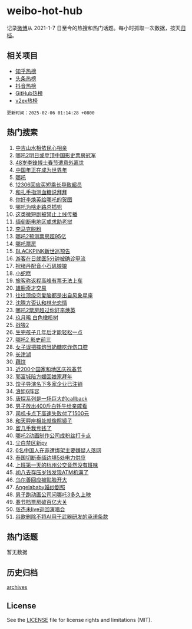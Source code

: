 # weibo-hot-hub

记录[微博](https://www.weibo.com)从 2021-1-7 日至今的热搜和热门话题。每小时抓取一次数据，按天[归档](archives)。

## 相关项目

- [知乎热榜](https://github.com/lonnyzhang423/zhihu-hot-hub)
- [头条热榜](https://github.com/lonnyzhang423/toutiao-hot-hub)
- [抖音热榜](https://github.com/lonnyzhang423/douyin-hot-hub)
- [GitHub热榜](https://github.com/lonnyzhang423/github-hot-hub)
- [v2ex热榜](https://github.com/lonnyzhang423/v2ex-hot-hub)


`更新时间：2025-02-06 01:14:28 +0800`

## 热门搜索

1. [中吉山水相依民心相亲](https://m.weibo.cn/search?containerid=100103type%3D1%26t%3D10%26q%3D%23%E4%B8%AD%E5%90%89%E5%B1%B1%E6%B0%B4%E7%9B%B8%E4%BE%9D%E6%B0%91%E5%BF%83%E7%9B%B8%E4%BA%B2%23&stream_entry_id=51&isnewpage=1&extparam=seat%3D1%26pos%3D0%26filter_type%3Drealtimehot%26stream_entry_id%3D51%26c_type%3D51%26dgr%3D0%26cate%3D10103%26q%3D%2523%25E4%25B8%25AD%25E5%2590%2589%25E5%25B1%25B1%25E6%25B0%25B4%25E7%259B%25B8%25E4%25BE%259D%25E6%25B0%2591%25E5%25BF%2583%25E7%259B%25B8%25E4%25BA%25B2%2523%26display_time%3D1738775666%26pre_seqid%3D17387756667670113027601)
1. [哪吒2明日或登顶中国影史票房冠军](https://m.weibo.cn/search?containerid=100103type%3D1%26t%3D10%26q%3D%23%E5%93%AA%E5%90%922%E6%98%8E%E6%97%A5%E6%88%96%E7%99%BB%E9%A1%B6%E4%B8%AD%E5%9B%BD%E5%BD%B1%E5%8F%B2%E7%A5%A8%E6%88%BF%E5%86%A0%E5%86%9B%23&stream_entry_id=31&isnewpage=1&extparam=seat%3D1%26pos%3D0%26stream_entry_id%3D31%26q%3D%2523%25E5%2593%25AA%25E5%2590%25922%25E6%2598%258E%25E6%2597%25A5%25E6%2588%2596%25E7%2599%25BB%25E9%25A1%25B6%25E4%25B8%25AD%25E5%259B%25BD%25E5%25BD%25B1%25E5%258F%25B2%25E7%25A5%25A8%25E6%2588%25BF%25E5%2586%25A0%25E5%2586%259B%2523%26dgr%3D0%26filter_type%3Drealtimehot%26flag%3D2%26c_type%3D31%26lcate%3D5001%26realpos%3D1%26cate%3D5001%26band_rank%3D1%26display_time%3D1738775666%26pre_seqid%3D17387756667670113027601)
1. [48岁李锋博士春节遭意外离世](https://m.weibo.cn/search?containerid=100103type%3D1%26t%3D10%26q%3D%2348%E5%B2%81%E6%9D%8E%E9%94%8B%E5%8D%9A%E5%A3%AB%E6%98%A5%E8%8A%82%E9%81%AD%E6%84%8F%E5%A4%96%E7%A6%BB%E4%B8%96%23&stream_entry_id=31&isnewpage=1&extparam=seat%3D1%26pos%3D1%26stream_entry_id%3D31%26q%3D%252348%25E5%25B2%2581%25E6%259D%258E%25E9%2594%258B%25E5%258D%259A%25E5%25A3%25AB%25E6%2598%25A5%25E8%258A%2582%25E9%2581%25AD%25E6%2584%258F%25E5%25A4%2596%25E7%25A6%25BB%25E4%25B8%2596%2523%26dgr%3D0%26filter_type%3Drealtimehot%26flag%3D0%26c_type%3D31%26lcate%3D5001%26realpos%3D2%26cate%3D5001%26band_rank%3D2%26display_time%3D1738775666%26pre_seqid%3D17387756667670113027601)
1. [中国年正在成为世界年](https://m.weibo.cn/search?containerid=100103type%3D1%26t%3D10%26q%3D%23%E4%B8%AD%E5%9B%BD%E5%B9%B4%E6%AD%A3%E5%9C%A8%E6%88%90%E4%B8%BA%E4%B8%96%E7%95%8C%E5%B9%B4%23&stream_entry_id=31&isnewpage=1&extparam=seat%3D1%26pos%3D2%26stream_entry_id%3D31%26q%3D%2523%25E4%25B8%25AD%25E5%259B%25BD%25E5%25B9%25B4%25E6%25AD%25A3%25E5%259C%25A8%25E6%2588%2590%25E4%25B8%25BA%25E4%25B8%2596%25E7%2595%258C%25E5%25B9%25B4%2523%26dgr%3D0%26filter_type%3Drealtimehot%26flag%3D0%26c_type%3D31%26lcate%3D5001%26realpos%3D3%26cate%3D5001%26band_rank%3D3%26display_time%3D1738775666%26pre_seqid%3D17387756667670113027601)
1. [哪吒](https://m.weibo.cn/search?containerid=100103type%3D1%26t%3D10%26q%3D%E5%93%AA%E5%90%92&stream_entry_id=31&isnewpage=1&extparam=seat%3D1%26pos%3D3%26stream_entry_id%3D31%26q%3D%25E5%2593%25AA%25E5%2590%2592%26dgr%3D0%26filter_type%3Drealtimehot%26flag%3D16%26c_type%3D31%26lcate%3D5001%26realpos%3D4%26cate%3D5001%26band_rank%3D4%26display_time%3D1738775666%26pre_seqid%3D17387756667670113027601)
1. [12306回应买短乘长导致超员](https://m.weibo.cn/search?containerid=100103type%3D1%26t%3D10%26q%3D%2312306%E5%9B%9E%E5%BA%94%E4%B9%B0%E7%9F%AD%E4%B9%98%E9%95%BF%E5%AF%BC%E8%87%B4%E8%B6%85%E5%91%98%23&stream_entry_id=31&isnewpage=1&extparam=seat%3D1%26pos%3D4%26stream_entry_id%3D31%26q%3D%252312306%25E5%259B%259E%25E5%25BA%2594%25E4%25B9%25B0%25E7%259F%25AD%25E4%25B9%2598%25E9%2595%25BF%25E5%25AF%25BC%25E8%2587%25B4%25E8%25B6%2585%25E5%2591%2598%2523%26dgr%3D0%26filter_type%3Drealtimehot%26flag%3D0%26c_type%3D31%26lcate%3D5001%26realpos%3D5%26cate%3D5001%26band_rank%3D5%26display_time%3D1738775666%26pre_seqid%3D17387756667670113027601)
1. [和扎手指测血糖说拜拜](https://m.weibo.cn/search?containerid=100103type%3D1%26t%3D10%26q%3D%23%E5%92%8C%E6%89%8E%E6%89%8B%E6%8C%87%E6%B5%8B%E8%A1%80%E7%B3%96%E8%AF%B4%E6%8B%9C%E6%8B%9C%23&stream_entry_id=31&isnewpage=1&extparam=seat%3D1%26pos%3D5%26stream_entry_id%3D31%26q%3D%2523%25E5%2592%258C%25E6%2589%258E%25E6%2589%258B%25E6%258C%2587%25E6%25B5%258B%25E8%25A1%2580%25E7%25B3%2596%25E8%25AF%25B4%25E6%258B%259C%25E6%258B%259C%2523%26dgr%3D0%26filter_type%3Drealtimehot%26flag%3D0%26c_type%3D31%26lcate%3D5001%26realpos%3D6%26cate%3D5001%26band_rank%3D6%26display_time%3D1738775666%26pre_seqid%3D17387756667670113027601)
1. [你好李焕英给哪吒的贺图](https://m.weibo.cn/search?containerid=100103type%3D1%26t%3D10%26q%3D%23%E4%BD%A0%E5%A5%BD%E6%9D%8E%E7%84%95%E8%8B%B1%E7%BB%99%E5%93%AA%E5%90%92%E7%9A%84%E8%B4%BA%E5%9B%BE%23&stream_entry_id=31&isnewpage=1&extparam=seat%3D1%26pos%3D6%26stream_entry_id%3D31%26q%3D%2523%25E4%25BD%25A0%25E5%25A5%25BD%25E6%259D%258E%25E7%2584%2595%25E8%258B%25B1%25E7%25BB%2599%25E5%2593%25AA%25E5%2590%2592%25E7%259A%2584%25E8%25B4%25BA%25E5%259B%25BE%2523%26dgr%3D0%26filter_type%3Drealtimehot%26flag%3D16%26c_type%3D31%26lcate%3D5001%26realpos%3D7%26cate%3D5001%26band_rank%3D7%26display_time%3D1738775666%26pre_seqid%3D17387756667670113027601)
1. [哪吒为啥走路总插兜](https://m.weibo.cn/search?containerid=100103type%3D1%26t%3D10%26q%3D%23%E5%93%AA%E5%90%92%E4%B8%BA%E5%95%A5%E8%B5%B0%E8%B7%AF%E6%80%BB%E6%8F%92%E5%85%9C%23&stream_entry_id=31&isnewpage=1&extparam=seat%3D1%26pos%3D7%26stream_entry_id%3D31%26q%3D%2523%25E5%2593%25AA%25E5%2590%2592%25E4%25B8%25BA%25E5%2595%25A5%25E8%25B5%25B0%25E8%25B7%25AF%25E6%2580%25BB%25E6%258F%2592%25E5%2585%259C%2523%26dgr%3D0%26filter_type%3Drealtimehot%26flag%3D1%26c_type%3D31%26lcate%3D5001%26realpos%3D8%26cate%3D5001%26band_rank%3D8%26display_time%3D1738775666%26pre_seqid%3D17387756667670113027601)
1. [这类微短剧被禁止上线传播](https://m.weibo.cn/search?containerid=100103type%3D1%26t%3D10%26q%3D%23%E8%BF%99%E7%B1%BB%E5%BE%AE%E7%9F%AD%E5%89%A7%E8%A2%AB%E7%A6%81%E6%AD%A2%E4%B8%8A%E7%BA%BF%E4%BC%A0%E6%92%AD%23&stream_entry_id=31&isnewpage=1&extparam=seat%3D1%26pos%3D8%26stream_entry_id%3D31%26q%3D%2523%25E8%25BF%2599%25E7%25B1%25BB%25E5%25BE%25AE%25E7%259F%25AD%25E5%2589%25A7%25E8%25A2%25AB%25E7%25A6%2581%25E6%25AD%25A2%25E4%25B8%258A%25E7%25BA%25BF%25E4%25BC%25A0%25E6%2592%25AD%2523%26dgr%3D0%26filter_type%3Drealtimehot%26flag%3D0%26c_type%3D31%26lcate%3D5001%26realpos%3D9%26cate%3D5001%26band_rank%3D9%26display_time%3D1738775666%26pre_seqid%3D17387756667670113027601)
1. [缅甸断电地区或求助老挝](https://m.weibo.cn/search?containerid=100103type%3D1%26t%3D10%26q%3D%23%E7%BC%85%E7%94%B8%E6%96%AD%E7%94%B5%E5%9C%B0%E5%8C%BA%E6%88%96%E6%B1%82%E5%8A%A9%E8%80%81%E6%8C%9D%23&stream_entry_id=31&isnewpage=1&extparam=seat%3D1%26pos%3D9%26stream_entry_id%3D31%26q%3D%2523%25E7%25BC%2585%25E7%2594%25B8%25E6%2596%25AD%25E7%2594%25B5%25E5%259C%25B0%25E5%258C%25BA%25E6%2588%2596%25E6%25B1%2582%25E5%258A%25A9%25E8%2580%2581%25E6%258C%259D%2523%26dgr%3D0%26filter_type%3Drealtimehot%26flag%3D0%26c_type%3D31%26lcate%3D5001%26realpos%3D10%26cate%3D5001%26band_rank%3D10%26display_time%3D1738775666%26pre_seqid%3D17387756667670113027601)
1. [李马克脱粉](https://m.weibo.cn/search?containerid=100103type%3D1%26t%3D10%26q%3D%E6%9D%8E%E9%A9%AC%E5%85%8B%E8%84%B1%E7%B2%89&stream_entry_id=31&isnewpage=1&extparam=seat%3D1%26pos%3D10%26stream_entry_id%3D31%26q%3D%25E6%259D%258E%25E9%25A9%25AC%25E5%2585%258B%25E8%2584%25B1%25E7%25B2%2589%26dgr%3D0%26filter_type%3Drealtimehot%26flag%3D0%26c_type%3D31%26lcate%3D5001%26realpos%3D11%26cate%3D5001%26band_rank%3D11%26display_time%3D1738775666%26pre_seqid%3D17387756667670113027601)
1. [哪吒2预测票房超95亿](https://m.weibo.cn/search?containerid=100103type%3D1%26t%3D10%26q%3D%23%E5%93%AA%E5%90%922%E9%A2%84%E6%B5%8B%E7%A5%A8%E6%88%BF%E8%B6%8595%E4%BA%BF%23&stream_entry_id=31&isnewpage=1&extparam=seat%3D1%26pos%3D11%26stream_entry_id%3D31%26q%3D%2523%25E5%2593%25AA%25E5%2590%25922%25E9%25A2%2584%25E6%25B5%258B%25E7%25A5%25A8%25E6%2588%25BF%25E8%25B6%258595%25E4%25BA%25BF%2523%26dgr%3D0%26filter_type%3Drealtimehot%26flag%3D0%26c_type%3D31%26lcate%3D5001%26realpos%3D12%26cate%3D5001%26band_rank%3D12%26display_time%3D1738775666%26pre_seqid%3D17387756667670113027601)
1. [哪吒票房](https://m.weibo.cn/search?containerid=100103type%3D1%26t%3D10%26q%3D%E5%93%AA%E5%90%92%E7%A5%A8%E6%88%BF&stream_entry_id=31&isnewpage=1&extparam=seat%3D1%26pos%3D12%26stream_entry_id%3D31%26q%3D%25E5%2593%25AA%25E5%2590%2592%25E7%25A5%25A8%25E6%2588%25BF%26dgr%3D0%26filter_type%3Drealtimehot%26flag%3D0%26c_type%3D31%26lcate%3D5001%26realpos%3D13%26cate%3D5001%26band_rank%3D13%26display_time%3D1738775666%26pre_seqid%3D17387756667670113027601)
1. [BLACKPINK新世巡预告](https://m.weibo.cn/search?containerid=100103type%3D1%26t%3D10%26q%3D%23BLACKPINK%E6%96%B0%E4%B8%96%E5%B7%A1%E9%A2%84%E5%91%8A%23&stream_entry_id=31&isnewpage=1&extparam=seat%3D1%26pos%3D13%26stream_entry_id%3D31%26q%3D%2523BLACKPINK%25E6%2596%25B0%25E4%25B8%2596%25E5%25B7%25A1%25E9%25A2%2584%25E5%2591%258A%2523%26dgr%3D0%26filter_type%3Drealtimehot%26flag%3D0%26c_type%3D31%26lcate%3D5001%26realpos%3D14%26cate%3D5001%26band_rank%3D14%26display_time%3D1738775666%26pre_seqid%3D17387756667670113027601)
1. [游客在日就医5分钟被确诊甲流](https://m.weibo.cn/search?containerid=100103type%3D1%26t%3D10%26q%3D%23%E6%B8%B8%E5%AE%A2%E5%9C%A8%E6%97%A5%E5%B0%B1%E5%8C%BB5%E5%88%86%E9%92%9F%E8%A2%AB%E7%A1%AE%E8%AF%8A%E7%94%B2%E6%B5%81%23&stream_entry_id=31&isnewpage=1&extparam=seat%3D1%26pos%3D14%26stream_entry_id%3D31%26q%3D%2523%25E6%25B8%25B8%25E5%25AE%25A2%25E5%259C%25A8%25E6%2597%25A5%25E5%25B0%25B1%25E5%258C%25BB5%25E5%2588%2586%25E9%2592%259F%25E8%25A2%25AB%25E7%25A1%25AE%25E8%25AF%258A%25E7%2594%25B2%25E6%25B5%2581%2523%26dgr%3D0%26filter_type%3Drealtimehot%26flag%3D0%26c_type%3D31%26lcate%3D5001%26realpos%3D15%26cate%3D5001%26band_rank%3D15%26display_time%3D1738775666%26pre_seqid%3D17387756667670113027601)
1. [祝绪丹配音小石矶娘娘](https://m.weibo.cn/search?containerid=100103type%3D1%26t%3D10%26q%3D%23%E7%A5%9D%E7%BB%AA%E4%B8%B9%E9%85%8D%E9%9F%B3%E5%B0%8F%E7%9F%B3%E7%9F%B6%E5%A8%98%E5%A8%98%23&stream_entry_id=31&isnewpage=1&extparam=seat%3D1%26pos%3D15%26stream_entry_id%3D31%26q%3D%2523%25E7%25A5%259D%25E7%25BB%25AA%25E4%25B8%25B9%25E9%2585%258D%25E9%259F%25B3%25E5%25B0%258F%25E7%259F%25B3%25E7%259F%25B6%25E5%25A8%2598%25E5%25A8%2598%2523%26dgr%3D0%26filter_type%3Drealtimehot%26flag%3D0%26c_type%3D31%26lcate%3D5001%26realpos%3D16%26cate%3D5001%26band_rank%3D16%26display_time%3D1738775666%26pre_seqid%3D17387756667670113027601)
1. [小蛇糕](https://m.weibo.cn/search?containerid=100103type%3D1%26t%3D10%26q%3D%E5%B0%8F%E8%9B%87%E7%B3%95&stream_entry_id=31&isnewpage=1&extparam=seat%3D1%26pos%3D16%26stream_entry_id%3D31%26q%3D%25E5%25B0%258F%25E8%259B%2587%25E7%25B3%2595%26dgr%3D0%26filter_type%3Drealtimehot%26flag%3D0%26c_type%3D31%26lcate%3D5001%26realpos%3D17%26cate%3D5001%26band_rank%3D17%26display_time%3D1738775666%26pre_seqid%3D17387756667670113027601)
1. [旅客称返程高峰有票无法上车](https://m.weibo.cn/search?containerid=100103type%3D1%26t%3D10%26q%3D%23%E6%97%85%E5%AE%A2%E7%A7%B0%E8%BF%94%E7%A8%8B%E9%AB%98%E5%B3%B0%E6%9C%89%E7%A5%A8%E6%97%A0%E6%B3%95%E4%B8%8A%E8%BD%A6%23&stream_entry_id=31&isnewpage=1&extparam=seat%3D1%26pos%3D17%26stream_entry_id%3D31%26q%3D%2523%25E6%2597%2585%25E5%25AE%25A2%25E7%25A7%25B0%25E8%25BF%2594%25E7%25A8%258B%25E9%25AB%2598%25E5%25B3%25B0%25E6%259C%2589%25E7%25A5%25A8%25E6%2597%25A0%25E6%25B3%2595%25E4%25B8%258A%25E8%25BD%25A6%2523%26dgr%3D0%26filter_type%3Drealtimehot%26flag%3D1%26c_type%3D31%26lcate%3D5001%26realpos%3D18%26cate%3D5001%26band_rank%3D18%26display_time%3D1738775666%26pre_seqid%3D17387756667670113027601)
1. [雄鹿奇才交易](https://m.weibo.cn/search?containerid=100103type%3D1%26t%3D10%26q%3D%23%E9%9B%84%E9%B9%BF%E5%A5%87%E6%89%8D%E4%BA%A4%E6%98%93%23&stream_entry_id=31&isnewpage=1&extparam=seat%3D1%26pos%3D18%26stream_entry_id%3D31%26q%3D%2523%25E9%259B%2584%25E9%25B9%25BF%25E5%25A5%2587%25E6%2589%258D%25E4%25BA%25A4%25E6%2598%2593%2523%26dgr%3D0%26filter_type%3Drealtimehot%26flag%3D1%26c_type%3D31%26lcate%3D5001%26realpos%3D19%26cate%3D5001%26band_rank%3D19%26display_time%3D1738775666%26pre_seqid%3D17387756667670113027601)
1. [往往顶级恋爱脑都是出自风象星座](https://m.weibo.cn/search?containerid=100103type%3D1%26t%3D10%26q%3D%23%E5%BE%80%E5%BE%80%E9%A1%B6%E7%BA%A7%E6%81%8B%E7%88%B1%E8%84%91%E9%83%BD%E6%98%AF%E5%87%BA%E8%87%AA%E9%A3%8E%E8%B1%A1%E6%98%9F%E5%BA%A7%23&stream_entry_id=31&isnewpage=1&extparam=seat%3D1%26pos%3D19%26stream_entry_id%3D31%26q%3D%2523%25E5%25BE%2580%25E5%25BE%2580%25E9%25A1%25B6%25E7%25BA%25A7%25E6%2581%258B%25E7%2588%25B1%25E8%2584%2591%25E9%2583%25BD%25E6%2598%25AF%25E5%2587%25BA%25E8%2587%25AA%25E9%25A3%258E%25E8%25B1%25A1%25E6%2598%259F%25E5%25BA%25A7%2523%26dgr%3D0%26filter_type%3Drealtimehot%26flag%3D0%26c_type%3D31%26lcate%3D5001%26realpos%3D20%26cate%3D5001%26band_rank%3D20%26display_time%3D1738775666%26pre_seqid%3D17387756667670113027601)
1. [沈腾方否认和林允恋情](https://m.weibo.cn/search?containerid=100103type%3D1%26t%3D10%26q%3D%23%E6%B2%88%E8%85%BE%E6%96%B9%E5%90%A6%E8%AE%A4%E5%92%8C%E6%9E%97%E5%85%81%E6%81%8B%E6%83%85%23&stream_entry_id=31&isnewpage=1&extparam=seat%3D1%26pos%3D20%26stream_entry_id%3D31%26q%3D%2523%25E6%25B2%2588%25E8%2585%25BE%25E6%2596%25B9%25E5%2590%25A6%25E8%25AE%25A4%25E5%2592%258C%25E6%259E%2597%25E5%2585%2581%25E6%2581%258B%25E6%2583%2585%2523%26dgr%3D0%26filter_type%3Drealtimehot%26flag%3D2%26c_type%3D31%26lcate%3D5001%26realpos%3D21%26cate%3D5001%26band_rank%3D21%26display_time%3D1738775666%26pre_seqid%3D17387756667670113027601)
1. [哪吒2票房超过你好李焕英](https://m.weibo.cn/search?containerid=100103type%3D1%26t%3D10%26q%3D%E5%93%AA%E5%90%922%E7%A5%A8%E6%88%BF%E8%B6%85%E8%BF%87%E4%BD%A0%E5%A5%BD%E6%9D%8E%E7%84%95%E8%8B%B1&stream_entry_id=31&isnewpage=1&extparam=seat%3D1%26pos%3D21%26stream_entry_id%3D31%26q%3D%25E5%2593%25AA%25E5%2590%25922%25E7%25A5%25A8%25E6%2588%25BF%25E8%25B6%2585%25E8%25BF%2587%25E4%25BD%25A0%25E5%25A5%25BD%25E6%259D%258E%25E7%2584%2595%25E8%258B%25B1%26dgr%3D0%26filter_type%3Drealtimehot%26flag%3D0%26c_type%3D31%26lcate%3D5001%26realpos%3D22%26cate%3D5001%26band_rank%3D22%26display_time%3D1738775666%26pre_seqid%3D17387756667670113027601)
1. [玖月晞 白色橄榄树](https://m.weibo.cn/search?containerid=100103type%3D1%26t%3D10%26q%3D%E7%8E%96%E6%9C%88%E6%99%9E+%E7%99%BD%E8%89%B2%E6%A9%84%E6%A6%84%E6%A0%91&stream_entry_id=31&isnewpage=1&extparam=seat%3D1%26pos%3D22%26stream_entry_id%3D31%26q%3D%25E7%258E%2596%25E6%259C%2588%25E6%2599%259E%2520%25E7%2599%25BD%25E8%2589%25B2%25E6%25A9%2584%25E6%25A6%2584%25E6%25A0%2591%26dgr%3D0%26filter_type%3Drealtimehot%26flag%3D0%26c_type%3D31%26lcate%3D5001%26realpos%3D23%26cate%3D5001%26band_rank%3D23%26display_time%3D1738775666%26pre_seqid%3D17387756667670113027601)
1. [战狼2](https://m.weibo.cn/search?containerid=100103type%3D1%26t%3D10%26q%3D%E6%88%98%E7%8B%BC2&stream_entry_id=31&isnewpage=1&extparam=seat%3D1%26pos%3D23%26stream_entry_id%3D31%26q%3D%25E6%2588%2598%25E7%258B%25BC2%26dgr%3D0%26filter_type%3Drealtimehot%26flag%3D0%26c_type%3D31%26lcate%3D5001%26realpos%3D24%26cate%3D5001%26band_rank%3D24%26display_time%3D1738775666%26pre_seqid%3D17387756667670113027601)
1. [生完孩子几年后才能轻松一点](https://m.weibo.cn/search?containerid=100103type%3D1%26t%3D10%26q%3D%23%E7%94%9F%E5%AE%8C%E5%AD%A9%E5%AD%90%E5%87%A0%E5%B9%B4%E5%90%8E%E6%89%8D%E8%83%BD%E8%BD%BB%E6%9D%BE%E4%B8%80%E7%82%B9%23&stream_entry_id=31&isnewpage=1&extparam=seat%3D1%26pos%3D24%26stream_entry_id%3D31%26q%3D%2523%25E7%2594%259F%25E5%25AE%258C%25E5%25AD%25A9%25E5%25AD%2590%25E5%2587%25A0%25E5%25B9%25B4%25E5%2590%258E%25E6%2589%258D%25E8%2583%25BD%25E8%25BD%25BB%25E6%259D%25BE%25E4%25B8%2580%25E7%2582%25B9%2523%26dgr%3D0%26filter_type%3Drealtimehot%26flag%3D0%26c_type%3D31%26lcate%3D5001%26realpos%3D25%26cate%3D5001%26band_rank%3D25%26display_time%3D1738775666%26pre_seqid%3D17387756667670113027601)
1. [哪吒2 影史前三](https://m.weibo.cn/search?containerid=100103type%3D1%26t%3D10%26q%3D%E5%93%AA%E5%90%922+%E5%BD%B1%E5%8F%B2%E5%89%8D%E4%B8%89&stream_entry_id=31&isnewpage=1&extparam=seat%3D1%26pos%3D25%26stream_entry_id%3D31%26q%3D%25E5%2593%25AA%25E5%2590%25922%2520%25E5%25BD%25B1%25E5%258F%25B2%25E5%2589%258D%25E4%25B8%2589%26dgr%3D0%26filter_type%3Drealtimehot%26flag%3D0%26c_type%3D31%26lcate%3D5001%26realpos%3D26%26cate%3D5001%26band_rank%3D26%26display_time%3D1738775666%26pre_seqid%3D17387756667670113027601)
1. [女子误把摔炮当奶糖吃炸伤口腔](https://m.weibo.cn/search?containerid=100103type%3D1%26t%3D10%26q%3D%23%E5%A5%B3%E5%AD%90%E8%AF%AF%E6%8A%8A%E6%91%94%E7%82%AE%E5%BD%93%E5%A5%B6%E7%B3%96%E5%90%83%E7%82%B8%E4%BC%A4%E5%8F%A3%E8%85%94%23&stream_entry_id=31&isnewpage=1&extparam=seat%3D1%26pos%3D26%26stream_entry_id%3D31%26q%3D%2523%25E5%25A5%25B3%25E5%25AD%2590%25E8%25AF%25AF%25E6%258A%258A%25E6%2591%2594%25E7%2582%25AE%25E5%25BD%2593%25E5%25A5%25B6%25E7%25B3%2596%25E5%2590%2583%25E7%2582%25B8%25E4%25BC%25A4%25E5%258F%25A3%25E8%2585%2594%2523%26dgr%3D0%26filter_type%3Drealtimehot%26flag%3D0%26c_type%3D31%26lcate%3D5001%26realpos%3D27%26cate%3D5001%26band_rank%3D27%26display_time%3D1738775666%26pre_seqid%3D17387756667670113027601)
1. [长津湖](https://m.weibo.cn/search?containerid=100103type%3D1%26t%3D10%26q%3D%E9%95%BF%E6%B4%A5%E6%B9%96&stream_entry_id=31&isnewpage=1&extparam=seat%3D1%26pos%3D27%26stream_entry_id%3D31%26q%3D%25E9%2595%25BF%25E6%25B4%25A5%25E6%25B9%2596%26dgr%3D0%26filter_type%3Drealtimehot%26flag%3D0%26c_type%3D31%26lcate%3D5001%26realpos%3D28%26cate%3D5001%26band_rank%3D28%26display_time%3D1738775666%26pre_seqid%3D17387756667670113027601)
1. [藕饼](https://m.weibo.cn/search?containerid=100103type%3D1%26t%3D10%26q%3D%E8%97%95%E9%A5%BC&stream_entry_id=31&isnewpage=1&extparam=seat%3D1%26pos%3D28%26stream_entry_id%3D31%26q%3D%25E8%2597%2595%25E9%25A5%25BC%26dgr%3D0%26filter_type%3Drealtimehot%26flag%3D0%26c_type%3D31%26lcate%3D5001%26realpos%3D29%26cate%3D5001%26band_rank%3D29%26display_time%3D1738775666%26pre_seqid%3D17387756667670113027601)
1. [近200个国家和地区庆祝春节](https://m.weibo.cn/search?containerid=100103type%3D1%26t%3D10%26q%3D%23%E8%BF%91200%E4%B8%AA%E5%9B%BD%E5%AE%B6%E5%92%8C%E5%9C%B0%E5%8C%BA%E5%BA%86%E7%A5%9D%E6%98%A5%E8%8A%82%23&stream_entry_id=31&isnewpage=1&extparam=seat%3D1%26pos%3D29%26stream_entry_id%3D31%26q%3D%2523%25E8%25BF%2591200%25E4%25B8%25AA%25E5%259B%25BD%25E5%25AE%25B6%25E5%2592%258C%25E5%259C%25B0%25E5%258C%25BA%25E5%25BA%2586%25E7%25A5%259D%25E6%2598%25A5%25E8%258A%2582%2523%26dgr%3D0%26filter_type%3Drealtimehot%26flag%3D0%26c_type%3D31%26lcate%3D5001%26realpos%3D30%26cate%3D5001%26band_rank%3D30%26display_time%3D1738775666%26pre_seqid%3D17387756667670113027601)
1. [郭富城陪方媛回娘家拜年](https://m.weibo.cn/search?containerid=100103type%3D1%26t%3D10%26q%3D%23%E9%83%AD%E5%AF%8C%E5%9F%8E%E9%99%AA%E6%96%B9%E5%AA%9B%E5%9B%9E%E5%A8%98%E5%AE%B6%E6%8B%9C%E5%B9%B4%23&stream_entry_id=31&isnewpage=1&extparam=seat%3D1%26pos%3D30%26stream_entry_id%3D31%26q%3D%2523%25E9%2583%25AD%25E5%25AF%258C%25E5%259F%258E%25E9%2599%25AA%25E6%2596%25B9%25E5%25AA%259B%25E5%259B%259E%25E5%25A8%2598%25E5%25AE%25B6%25E6%258B%259C%25E5%25B9%25B4%2523%26dgr%3D0%26filter_type%3Drealtimehot%26flag%3D0%26c_type%3D31%26lcate%3D5001%26realpos%3D31%26cate%3D5001%26band_rank%3D31%26display_time%3D1738775666%26pre_seqid%3D17387756667670113027601)
1. [饺子导演名下多家企业已注销](https://m.weibo.cn/search?containerid=100103type%3D1%26t%3D10%26q%3D%23%E9%A5%BA%E5%AD%90%E5%AF%BC%E6%BC%94%E5%90%8D%E4%B8%8B%E5%A4%9A%E5%AE%B6%E4%BC%81%E4%B8%9A%E5%B7%B2%E6%B3%A8%E9%94%80%23&stream_entry_id=31&isnewpage=1&extparam=seat%3D1%26pos%3D31%26stream_entry_id%3D31%26q%3D%2523%25E9%25A5%25BA%25E5%25AD%2590%25E5%25AF%25BC%25E6%25BC%2594%25E5%2590%258D%25E4%25B8%258B%25E5%25A4%259A%25E5%25AE%25B6%25E4%25BC%2581%25E4%25B8%259A%25E5%25B7%25B2%25E6%25B3%25A8%25E9%2594%2580%2523%26dgr%3D0%26filter_type%3Drealtimehot%26flag%3D0%26c_type%3D31%26lcate%3D5001%26realpos%3D32%26cate%3D5001%26band_rank%3D32%26display_time%3D1738775666%26pre_seqid%3D17387756667670113027601)
1. [浪姐6阵容](https://m.weibo.cn/search?containerid=100103type%3D1%26t%3D10%26q%3D%E6%B5%AA%E5%A7%906%E9%98%B5%E5%AE%B9&stream_entry_id=31&isnewpage=1&extparam=seat%3D1%26pos%3D32%26stream_entry_id%3D31%26q%3D%25E6%25B5%25AA%25E5%25A7%25906%25E9%2598%25B5%25E5%25AE%25B9%26dgr%3D0%26filter_type%3Drealtimehot%26flag%3D0%26c_type%3D31%26lcate%3D5001%26realpos%3D33%26cate%3D5001%26band_rank%3D33%26display_time%3D1738775666%26pre_seqid%3D17387756667670113027601)
1. [唐探系列是一场巨大的callback](https://m.weibo.cn/search?containerid=100103type%3D1%26t%3D10%26q%3D%E5%94%90%E6%8E%A2%E7%B3%BB%E5%88%97%E6%98%AF%E4%B8%80%E5%9C%BA%E5%B7%A8%E5%A4%A7%E7%9A%84callback&stream_entry_id=31&isnewpage=1&extparam=seat%3D1%26pos%3D33%26stream_entry_id%3D31%26q%3D%25E5%2594%2590%25E6%258E%25A2%25E7%25B3%25BB%25E5%2588%2597%25E6%2598%25AF%25E4%25B8%2580%25E5%259C%25BA%25E5%25B7%25A8%25E5%25A4%25A7%25E7%259A%2584callback%26dgr%3D0%26filter_type%3Drealtimehot%26flag%3D1%26c_type%3D31%26lcate%3D5001%26realpos%3D34%26cate%3D5001%26band_rank%3D34%26display_time%3D1738775666%26pre_seqid%3D17387756667670113027601)
1. [男子放出400斤白牦牛给亲戚看](https://m.weibo.cn/search?containerid=100103type%3D1%26t%3D10%26q%3D%23%E7%94%B7%E5%AD%90%E6%94%BE%E5%87%BA400%E6%96%A4%E7%99%BD%E7%89%A6%E7%89%9B%E7%BB%99%E4%BA%B2%E6%88%9A%E7%9C%8B%23&stream_entry_id=31&isnewpage=1&extparam=seat%3D1%26pos%3D34%26stream_entry_id%3D31%26q%3D%2523%25E7%2594%25B7%25E5%25AD%2590%25E6%2594%25BE%25E5%2587%25BA400%25E6%2596%25A4%25E7%2599%25BD%25E7%2589%25A6%25E7%2589%259B%25E7%25BB%2599%25E4%25BA%25B2%25E6%2588%259A%25E7%259C%258B%2523%26dgr%3D0%26filter_type%3Drealtimehot%26flag%3D0%26c_type%3D31%26lcate%3D5001%26realpos%3D35%26cate%3D5001%26band_rank%3D35%26display_time%3D1738775666%26pre_seqid%3D17387756667670113027601)
1. [司机卡点下高速失败付了1500元](https://m.weibo.cn/search?containerid=100103type%3D1%26t%3D10%26q%3D%23%E5%8F%B8%E6%9C%BA%E5%8D%A1%E7%82%B9%E4%B8%8B%E9%AB%98%E9%80%9F%E5%A4%B1%E8%B4%A5%E4%BB%98%E4%BA%861500%E5%85%83%23&stream_entry_id=31&isnewpage=1&extparam=seat%3D1%26pos%3D35%26stream_entry_id%3D31%26q%3D%2523%25E5%258F%25B8%25E6%259C%25BA%25E5%258D%25A1%25E7%2582%25B9%25E4%25B8%258B%25E9%25AB%2598%25E9%2580%259F%25E5%25A4%25B1%25E8%25B4%25A5%25E4%25BB%2598%25E4%25BA%25861500%25E5%2585%2583%2523%26dgr%3D0%26filter_type%3Drealtimehot%26flag%3D0%26c_type%3D31%26lcate%3D5001%26realpos%3D36%26cate%3D5001%26band_rank%3D36%26display_time%3D1738775666%26pre_seqid%3D17387756667670113027601)
1. [和天秤座相处就像照镜子](https://m.weibo.cn/search?containerid=100103type%3D1%26t%3D10%26q%3D%23%E5%92%8C%E5%A4%A9%E7%A7%A4%E5%BA%A7%E7%9B%B8%E5%A4%84%E5%B0%B1%E5%83%8F%E7%85%A7%E9%95%9C%E5%AD%90%23&stream_entry_id=31&isnewpage=1&extparam=seat%3D1%26pos%3D36%26stream_entry_id%3D31%26q%3D%2523%25E5%2592%258C%25E5%25A4%25A9%25E7%25A7%25A4%25E5%25BA%25A7%25E7%259B%25B8%25E5%25A4%2584%25E5%25B0%25B1%25E5%2583%258F%25E7%2585%25A7%25E9%2595%259C%25E5%25AD%2590%2523%26dgr%3D0%26filter_type%3Drealtimehot%26flag%3D0%26c_type%3D31%26lcate%3D5001%26realpos%3D37%26cate%3D5001%26band_rank%3D37%26display_time%3D1738775666%26pre_seqid%3D17387756667670113027601)
1. [留几手我亏钱了](https://m.weibo.cn/search?containerid=100103type%3D1%26t%3D10%26q%3D%23%E7%95%99%E5%87%A0%E6%89%8B%E6%88%91%E4%BA%8F%E9%92%B1%E4%BA%86%23&stream_entry_id=31&isnewpage=1&extparam=seat%3D1%26pos%3D37%26stream_entry_id%3D31%26q%3D%2523%25E7%2595%2599%25E5%2587%25A0%25E6%2589%258B%25E6%2588%2591%25E4%25BA%258F%25E9%2592%25B1%25E4%25BA%2586%2523%26dgr%3D0%26filter_type%3Drealtimehot%26flag%3D0%26c_type%3D31%26lcate%3D5001%26realpos%3D38%26cate%3D5001%26band_rank%3D38%26display_time%3D1738775666%26pre_seqid%3D17387756667670113027601)
1. [哪吒2动画制作公司成粉丝打卡点](https://m.weibo.cn/search?containerid=100103type%3D1%26t%3D10%26q%3D%23%E5%93%AA%E5%90%922%E5%8A%A8%E7%94%BB%E5%88%B6%E4%BD%9C%E5%85%AC%E5%8F%B8%E6%88%90%E7%B2%89%E4%B8%9D%E6%89%93%E5%8D%A1%E7%82%B9%23&stream_entry_id=31&isnewpage=1&extparam=seat%3D1%26pos%3D38%26stream_entry_id%3D31%26q%3D%2523%25E5%2593%25AA%25E5%2590%25922%25E5%258A%25A8%25E7%2594%25BB%25E5%2588%25B6%25E4%25BD%259C%25E5%2585%25AC%25E5%258F%25B8%25E6%2588%2590%25E7%25B2%2589%25E4%25B8%259D%25E6%2589%2593%25E5%258D%25A1%25E7%2582%25B9%2523%26dgr%3D0%26filter_type%3Drealtimehot%26flag%3D1%26c_type%3D31%26lcate%3D5001%26realpos%3D39%26cate%3D5001%26band_rank%3D39%26display_time%3D1738775666%26pre_seqid%3D17387756667670113027601)
1. [尘白禁区新pv](https://m.weibo.cn/search?containerid=100103type%3D1%26t%3D10%26q%3D%E5%B0%98%E7%99%BD%E7%A6%81%E5%8C%BA%E6%96%B0pv&stream_entry_id=31&isnewpage=1&extparam=seat%3D1%26pos%3D39%26stream_entry_id%3D31%26q%3D%25E5%25B0%2598%25E7%2599%25BD%25E7%25A6%2581%25E5%258C%25BA%25E6%2596%25B0pv%26dgr%3D0%26filter_type%3Drealtimehot%26flag%3D1%26c_type%3D31%26lcate%3D5001%26realpos%3D40%26cate%3D5001%26band_rank%3D40%26display_time%3D1738775666%26pre_seqid%3D17387756667670113027601)
1. [6名中国人在菲遭绑架主要嫌疑人落网](https://m.weibo.cn/search?containerid=100103type%3D1%26t%3D10%26q%3D%236%E5%90%8D%E4%B8%AD%E5%9B%BD%E4%BA%BA%E5%9C%A8%E8%8F%B2%E9%81%AD%E7%BB%91%E6%9E%B6%E4%B8%BB%E8%A6%81%E5%AB%8C%E7%96%91%E4%BA%BA%E8%90%BD%E7%BD%91%23&stream_entry_id=31&isnewpage=1&extparam=seat%3D1%26pos%3D40%26stream_entry_id%3D31%26q%3D%25236%25E5%2590%258D%25E4%25B8%25AD%25E5%259B%25BD%25E4%25BA%25BA%25E5%259C%25A8%25E8%258F%25B2%25E9%2581%25AD%25E7%25BB%2591%25E6%259E%25B6%25E4%25B8%25BB%25E8%25A6%2581%25E5%25AB%258C%25E7%2596%2591%25E4%25BA%25BA%25E8%2590%25BD%25E7%25BD%2591%2523%26dgr%3D0%26filter_type%3Drealtimehot%26flag%3D0%26c_type%3D31%26lcate%3D5001%26realpos%3D41%26cate%3D5001%26band_rank%3D41%26display_time%3D1738775666%26pre_seqid%3D17387756667670113027601)
1. [泰国切断泰缅边境5处电力供应](https://m.weibo.cn/search?containerid=100103type%3D1%26t%3D10%26q%3D%23%E6%B3%B0%E5%9B%BD%E5%88%87%E6%96%AD%E6%B3%B0%E7%BC%85%E8%BE%B9%E5%A2%835%E5%A4%84%E7%94%B5%E5%8A%9B%E4%BE%9B%E5%BA%94%23&stream_entry_id=31&isnewpage=1&extparam=seat%3D1%26pos%3D41%26stream_entry_id%3D31%26q%3D%2523%25E6%25B3%25B0%25E5%259B%25BD%25E5%2588%2587%25E6%2596%25AD%25E6%25B3%25B0%25E7%25BC%2585%25E8%25BE%25B9%25E5%25A2%25835%25E5%25A4%2584%25E7%2594%25B5%25E5%258A%259B%25E4%25BE%259B%25E5%25BA%2594%2523%26dgr%3D0%26filter_type%3Drealtimehot%26flag%3D1%26c_type%3D31%26lcate%3D5001%26realpos%3D42%26cate%3D5001%26band_rank%3D42%26display_time%3D1738775666%26pre_seqid%3D17387756667670113027601)
1. [上班第一天的杭州公交竟然没有班味](https://m.weibo.cn/search?containerid=100103type%3D1%26t%3D10%26q%3D%23%E4%B8%8A%E7%8F%AD%E7%AC%AC%E4%B8%80%E5%A4%A9%E7%9A%84%E6%9D%AD%E5%B7%9E%E5%85%AC%E4%BA%A4%E7%AB%9F%E7%84%B6%E6%B2%A1%E6%9C%89%E7%8F%AD%E5%91%B3%23&stream_entry_id=31&isnewpage=1&extparam=seat%3D1%26pos%3D42%26stream_entry_id%3D31%26q%3D%2523%25E4%25B8%258A%25E7%258F%25AD%25E7%25AC%25AC%25E4%25B8%2580%25E5%25A4%25A9%25E7%259A%2584%25E6%259D%25AD%25E5%25B7%259E%25E5%2585%25AC%25E4%25BA%25A4%25E7%25AB%259F%25E7%2584%25B6%25E6%25B2%25A1%25E6%259C%2589%25E7%258F%25AD%25E5%2591%25B3%2523%26dgr%3D0%26filter_type%3Drealtimehot%26flag%3D1%26c_type%3D31%26lcate%3D5001%26realpos%3D43%26cate%3D5001%26band_rank%3D43%26display_time%3D1738775666%26pre_seqid%3D17387756667670113027601)
1. [初八去存压岁钱发现ATM机满了](https://m.weibo.cn/search?containerid=100103type%3D1%26t%3D10%26q%3D%23%E5%88%9D%E5%85%AB%E5%8E%BB%E5%AD%98%E5%8E%8B%E5%B2%81%E9%92%B1%E5%8F%91%E7%8E%B0ATM%E6%9C%BA%E6%BB%A1%E4%BA%86%23&stream_entry_id=31&isnewpage=1&extparam=seat%3D1%26pos%3D43%26stream_entry_id%3D31%26q%3D%2523%25E5%2588%259D%25E5%2585%25AB%25E5%258E%25BB%25E5%25AD%2598%25E5%258E%258B%25E5%25B2%2581%25E9%2592%25B1%25E5%258F%2591%25E7%258E%25B0ATM%25E6%259C%25BA%25E6%25BB%25A1%25E4%25BA%2586%2523%26dgr%3D0%26filter_type%3Drealtimehot%26flag%3D0%26c_type%3D31%26lcate%3D5001%26realpos%3D44%26cate%3D5001%26band_rank%3D44%26display_time%3D1738775666%26pre_seqid%3D17387756667670113027601)
1. [乌尔善回应被贴脸开大](https://m.weibo.cn/search?containerid=100103type%3D1%26t%3D10%26q%3D%23%E4%B9%8C%E5%B0%94%E5%96%84%E5%9B%9E%E5%BA%94%E8%A2%AB%E8%B4%B4%E8%84%B8%E5%BC%80%E5%A4%A7%23&stream_entry_id=31&isnewpage=1&extparam=seat%3D1%26pos%3D44%26stream_entry_id%3D31%26q%3D%2523%25E4%25B9%258C%25E5%25B0%2594%25E5%2596%2584%25E5%259B%259E%25E5%25BA%2594%25E8%25A2%25AB%25E8%25B4%25B4%25E8%2584%25B8%25E5%25BC%2580%25E5%25A4%25A7%2523%26dgr%3D0%26filter_type%3Drealtimehot%26flag%3D0%26c_type%3D31%26lcate%3D5001%26realpos%3D45%26cate%3D5001%26band_rank%3D45%26display_time%3D1738775666%26pre_seqid%3D17387756667670113027601)
1. [Angelababy婚纱剧照](https://m.weibo.cn/search?containerid=100103type%3D1%26t%3D10%26q%3D%23Angelababy%E5%A9%9A%E7%BA%B1%E5%89%A7%E7%85%A7%23&stream_entry_id=31&isnewpage=1&extparam=seat%3D1%26pos%3D45%26stream_entry_id%3D31%26q%3D%2523Angelababy%25E5%25A9%259A%25E7%25BA%25B1%25E5%2589%25A7%25E7%2585%25A7%2523%26dgr%3D0%26filter_type%3Drealtimehot%26flag%3D0%26c_type%3D31%26lcate%3D5001%26realpos%3D46%26cate%3D5001%26band_rank%3D46%26display_time%3D1738775666%26pre_seqid%3D17387756667670113027601)
1. [男子跑动画公司问哪吒3多久上映](https://m.weibo.cn/search?containerid=100103type%3D1%26t%3D10%26q%3D%23%E7%94%B7%E5%AD%90%E8%B7%91%E5%8A%A8%E7%94%BB%E5%85%AC%E5%8F%B8%E9%97%AE%E5%93%AA%E5%90%923%E5%A4%9A%E4%B9%85%E4%B8%8A%E6%98%A0%23&stream_entry_id=31&isnewpage=1&extparam=seat%3D1%26pos%3D46%26stream_entry_id%3D31%26q%3D%2523%25E7%2594%25B7%25E5%25AD%2590%25E8%25B7%2591%25E5%258A%25A8%25E7%2594%25BB%25E5%2585%25AC%25E5%258F%25B8%25E9%2597%25AE%25E5%2593%25AA%25E5%2590%25923%25E5%25A4%259A%25E4%25B9%2585%25E4%25B8%258A%25E6%2598%25A0%2523%26dgr%3D0%26filter_type%3Drealtimehot%26flag%3D1%26c_type%3D31%26lcate%3D5001%26realpos%3D47%26cate%3D5001%26band_rank%3D47%26display_time%3D1738775666%26pre_seqid%3D17387756667670113027601)
1. [春节档票房破百亿大关](https://m.weibo.cn/search?containerid=100103type%3D1%26t%3D10%26q%3D%23%E6%98%A5%E8%8A%82%E6%A1%A3%E7%A5%A8%E6%88%BF%E7%A0%B4%E7%99%BE%E4%BA%BF%E5%A4%A7%E5%85%B3%23&stream_entry_id=31&isnewpage=1&extparam=seat%3D1%26pos%3D47%26stream_entry_id%3D31%26q%3D%2523%25E6%2598%25A5%25E8%258A%2582%25E6%25A1%25A3%25E7%25A5%25A8%25E6%2588%25BF%25E7%25A0%25B4%25E7%2599%25BE%25E4%25BA%25BF%25E5%25A4%25A7%25E5%2585%25B3%2523%26dgr%3D0%26filter_type%3Drealtimehot%26flag%3D0%26c_type%3D31%26lcate%3D5001%26realpos%3D48%26cate%3D5001%26band_rank%3D48%26display_time%3D1738775666%26pre_seqid%3D17387756667670113027601)
1. [张杰未live巡回演唱会](https://m.weibo.cn/search?containerid=100103type%3D1%26t%3D10%26q%3D%23%E5%BC%A0%E6%9D%B0%E6%9C%AAlive%E5%B7%A1%E5%9B%9E%E6%BC%94%E5%94%B1%E4%BC%9A%23&stream_entry_id=31&isnewpage=1&extparam=seat%3D1%26pos%3D48%26stream_entry_id%3D31%26q%3D%2523%25E5%25BC%25A0%25E6%259D%25B0%25E6%259C%25AAlive%25E5%25B7%25A1%25E5%259B%259E%25E6%25BC%2594%25E5%2594%25B1%25E4%25BC%259A%2523%26dgr%3D0%26filter_type%3Drealtimehot%26flag%3D1%26c_type%3D31%26lcate%3D5001%26realpos%3D49%26cate%3D5001%26band_rank%3D49%26display_time%3D1738775666%26pre_seqid%3D17387756667670113027601)
1. [谷歌删除不将AI用于武器研发的承诺条款](https://m.weibo.cn/search?containerid=100103type%3D1%26t%3D10%26q%3D%23%E8%B0%B7%E6%AD%8C%E5%88%A0%E9%99%A4%E4%B8%8D%E5%B0%86AI%E7%94%A8%E4%BA%8E%E6%AD%A6%E5%99%A8%E7%A0%94%E5%8F%91%E7%9A%84%E6%89%BF%E8%AF%BA%E6%9D%A1%E6%AC%BE%23&stream_entry_id=31&isnewpage=1&extparam=seat%3D1%26pos%3D49%26stream_entry_id%3D31%26q%3D%2523%25E8%25B0%25B7%25E6%25AD%258C%25E5%2588%25A0%25E9%2599%25A4%25E4%25B8%258D%25E5%25B0%2586AI%25E7%2594%25A8%25E4%25BA%258E%25E6%25AD%25A6%25E5%2599%25A8%25E7%25A0%2594%25E5%258F%2591%25E7%259A%2584%25E6%2589%25BF%25E8%25AF%25BA%25E6%259D%25A1%25E6%25AC%25BE%2523%26dgr%3D0%26filter_type%3Drealtimehot%26flag%3D0%26c_type%3D31%26lcate%3D5001%26realpos%3D50%26cate%3D5001%26band_rank%3D50%26display_time%3D1738775666%26pre_seqid%3D17387756667670113027601)

## 热门话题

暂无数据

## 历史归档

[archives](archives)

## License

See the [LICENSE](LICENSE) file for license rights and limitations (MIT).

